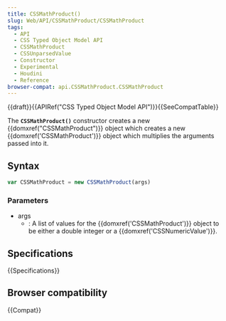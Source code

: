 ```yaml
---
title: CSSMathProduct()
slug: Web/API/CSSMathProduct/CSSMathProduct
tags:
  - API
  - CSS Typed Object Model API
  - CSSMathProduct
  - CSSUnparsedValue
  - Constructor
  - Experimental
  - Houdini
  - Reference
browser-compat: api.CSSMathProduct.CSSMathProduct
---
```

{{draft}}{{APIRef("CSS Typed Object Model API")}}{{SeeCompatTable}}

The **`CSSMathProduct()`** constructor creates
a new {{domxref("CSSMathProduct")}} object which creates a new
{{domxref('CSSMathProduct')}} object which multiplies the arguments passed into it.

## Syntax

```js
var CSSMathProduct = new CSSMathProduct(args)
```

### Parameters

- args
  - : A list of values for the {{domxref('CSSMathProduct')}} object to be either a double
    integer or a {{domxref('CSSNumericValue')}}.

## Specifications

{{Specifications}}

## Browser compatibility

{{Compat}}
